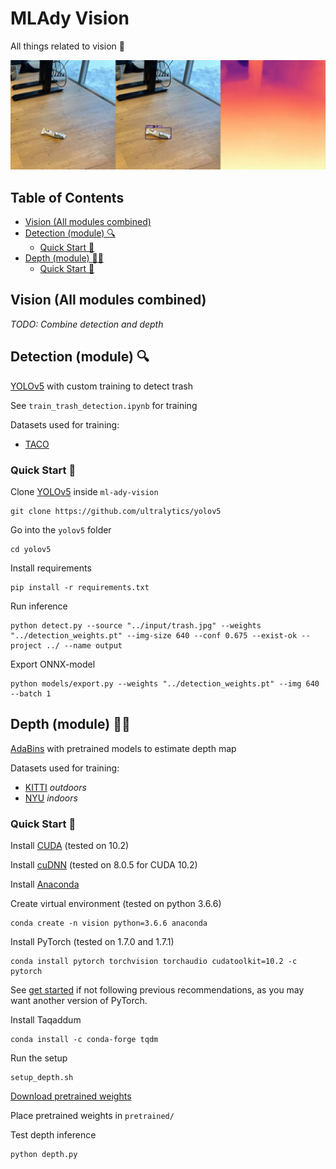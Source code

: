 # MLAdy Vision <!-- omit in toc -->

All things related to vision 👀

![vision](docs/vision.jpg)

## Table of Contents <!-- omit in toc -->

- [Vision (All modules combined)](#vision-all-modules-combined)
- [Detection (module) 🔍](#detection-module-)
  - [Quick Start 🚀](#quick-start-)
- [Depth (module) 🤽‍♂️](#depth-module-️)
  - [Quick Start 🚀](#quick-start--1)

## Vision (All modules combined)

_TODO: Combine detection and depth_

## Detection (module) 🔍

[YOLOv5](https://github.com/ultralytics/yolov5) with custom training to detect trash

See `train_trash_detection.ipynb` for training

Datasets used for training:

- [TACO](http://tacodataset.org/)

### Quick Start 🚀

Clone [YOLOv5](https://github.com/ultralytics/yolov5) inside `ml-ady-vision`

```shell
git clone https://github.com/ultralytics/yolov5
```

Go into the `yolov5` folder

```shell
cd yolov5
```

Install requirements

```shell
pip install -r requirements.txt
```

Run inference

```shell
python detect.py --source "../input/trash.jpg" --weights "../detection_weights.pt" --img-size 640 --conf 0.675 --exist-ok --project ../ --name output
```

Export ONNX-model

```shell
python models/export.py --weights "../detection_weights.pt" --img 640 --batch 1
```

## Depth (module) 🤽‍♂️

[AdaBins](https://github.com/shariqfarooq123/AdaBins) with pretrained models to estimate depth map

Datasets used for training:

- [KITTI](http://www.cvlibs.net/datasets/kitti/eval_depth_all.php) *outdoors*
- [NYU](https://cs.nyu.edu/~silberman/datasets/nyu_depth_v2.html) *indoors*


### Quick Start 🚀

Install [CUDA](https://developer.nvidia.com/cuda-toolkit-archive) (tested on 10.2)

Install [cuDNN](https://developer.nvidia.com/rdp/cudnn-download) (tested on 8.0.5 for CUDA 10.2)

Install [Anaconda](https://www.anaconda.com/products/individual)

Create virtual environment (tested on python 3.6.6)

```shell
conda create -n vision python=3.6.6 anaconda
```

Install PyTorch (tested on 1.7.0 and 1.7.1)

```shell
conda install pytorch torchvision torchaudio cudatoolkit=10.2 -c pytorch
```

See [get started](https://pytorch.org/get-started/locally/) if not following previous recommendations, as you may want another version of PyTorch.

Install Taqaddum

```shell
conda install -c conda-forge tqdm
```

Run the setup

```shell
setup_depth.sh
```

[Download pretrained weights](https://drive.google.com/drive/folders/1nYyaQXOBjNdUJDsmJpcRpu6oE55aQoLA?usp=sharing)

Place pretrained weights in `pretrained/`

Test depth inference

```shell
python depth.py
```
